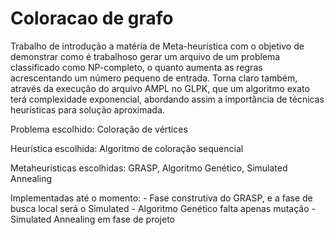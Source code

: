 # Coloracao de grafo

Trabalho de introdução a matéria de Meta-heurística com o objetivo de demonstrar como é trabalhoso gerar um arquivo
de um problema classificado como NP-completo, o quanto aumenta as regras acrescentando um número pequeno de entrada.
Torna claro também, através da execução do arquivo AMPL no GLPK, que um algoritmo exato terá complexidade exponencial,
abordando assim a importância de técnicas heurísticas para solução aproximada.

Problema escolhido: Coloração de vértices

Heurística escolhida: Algoritmo de coloração sequencial

Metaheuristicas escolhidas: GRASP, Algoritmo Genético, Simulated Annealing

Implementadas até o momento:
    - Fase construtiva do GRASP, e a fase de busca local será o Simulated
    - Algoritmo Genético falta apenas mutação
    - Simulated Annealing em fase de projeto


